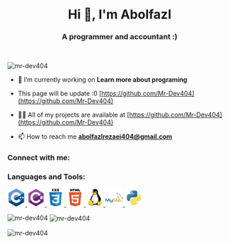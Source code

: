 <h1 align="center">Hi 👋, I'm Abolfazl</h1>
<h3 align="center">A programmer and accountant :)</h3>
<img align="right alt="Mr-Dev404" width="https://gifdb.com/images/thumbnail/programming-stick-figure-going-crazy-on-fire-j6ii4pju9xdtnsbr.gif">

<p align="left"> <img src="https://komarev.com/ghpvc/?username=mr-dev404&label=Profile%20views&color=0e75b6&style=flat" alt="mr-dev404" /> </p>

- 🔭 I’m currently working on **Learn more about programing**

- This page will be update :0 [https://github.com/Mr-Dev404](https://github.com/Mr-Dev404)

- 👨‍💻 All of my projects are available at [https://github.com/Mr-Dev404](https://github.com/Mr-Dev404)

- 📫 How to reach me **abolfazlrezaei404@gmail.com**

<h3 align="left">Connect with me:</h3>
<p align="left">
</p>

<h3 align="left">Languages and Tools:</h3>
<p align="left"> <a href="https://www.w3schools.com/cpp/" target="_blank" rel="noreferrer"> <img src="https://raw.githubusercontent.com/devicons/devicon/master/icons/cplusplus/cplusplus-original.svg" alt="cplusplus" width="40" height="40"/> </a> <a href="https://www.w3schools.com/cs/" target="_blank" rel="noreferrer"> <img src="https://raw.githubusercontent.com/devicons/devicon/master/icons/csharp/csharp-original.svg" alt="csharp" width="40" height="40"/> </a> <a href="https://www.w3schools.com/css/" target="_blank" rel="noreferrer"> <img src="https://raw.githubusercontent.com/devicons/devicon/master/icons/css3/css3-original-wordmark.svg" alt="css3" width="40" height="40"/> </a> <a href="https://www.w3.org/html/" target="_blank" rel="noreferrer"> <img src="https://raw.githubusercontent.com/devicons/devicon/master/icons/html5/html5-original-wordmark.svg" alt="html5" width="40" height="40"/> </a> <a href="https://www.linux.org/" target="_blank" rel="noreferrer"> <img src="https://raw.githubusercontent.com/devicons/devicon/master/icons/linux/linux-original.svg" alt="linux" width="40" height="40"/> </a> <a href="https://www.mysql.com/" target="_blank" rel="noreferrer"> <img src="https://raw.githubusercontent.com/devicons/devicon/master/icons/mysql/mysql-original-wordmark.svg" alt="mysql" width="40" height="40"/> </a> <a href="https://www.python.org" target="_blank" rel="noreferrer"> <img src="https://raw.githubusercontent.com/devicons/devicon/master/icons/python/python-original.svg" alt="python" width="40" height="40"/> </a> </p>

<p><img align="left" src="https://github-readme-stats.vercel.app/api/top-langs?username=mr-dev404&show_icons=true&locale=en&layout=compact" alt="mr-dev404" /></p>

<p>&nbsp;<img align="center" src="https://github-readme-stats.vercel.app/api?username=mr-dev404&show_icons=true&locale=en" alt="mr-dev404" /></p>

<p><img align="center" src="https://github-readme-streak-stats.herokuapp.com/?user=mr-dev404&" alt="mr-dev404" /></p>
